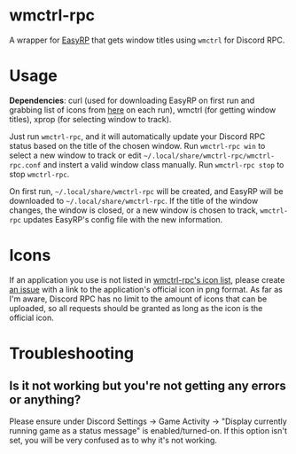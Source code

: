 # wmctrl-rpc

A wrapper for [EasyRP](https://github.com/Pizzabelly/EasyRP) that gets window titles using `wmctrl` for Discord RPC.

# Usage

**Dependencies**: curl (used for downloading EasyRP on first run and grabbing list of icons from [here](https://github.com/simoniz0r/wmctrl-rpc/blob/master/wmctrl-rpc-icons.sh) on each run), wmctrl (for getting window titles), xprop (for selecting window to track).

Just run `wmctrl-rpc`, and it will automatically update your Discord RPC status based on the title of the chosen window.  Run `wmctrl-rpc win` to select a new window to track or edit `~/.local/share/wmctrl-rpc/wmctrl-rpc.conf` and instert a valid window class manually.  Run `wmctrl-rpc stop` to stop `wmctrl-rpc`.

On first run, `~/.local/share/wmctrl-rpc` will be created, and EasyRP will be downloaded to `~/.local/share/wmctrl-rpc`. If the title of the window changes, the window is closed, or a new window is chosen to track, `wmctrl-rpc` updates EasyRP's config file with the new information. 

# Icons

If an application you use is not listed in [wmctrl-rpc's icon list](https://github.com/simoniz0r/wmctrl-rpc/blob/master/wmctrl-rpc-icons.sh), please create [an issue](https://github.com/simoniz0r/wmctrl-rpc/issues/new) with a link to the application's official icon in png format.  As far as I'm aware, Discord RPC has no limit to the amount of icons that can be uploaded, so all requests should be granted as long as the icon is the official icon.

# Troubleshooting

## Is it not working but you're not getting any errors or anything?

Please ensure under Discord Settings -> Game Activity -> "Display currently running game as a status message" is enabled/turned-on.
If this option isn't set, you will be very confused as to why it's not working.


